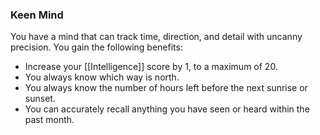 ### Keen Mind

You have a mind that can track time, direction, and detail with uncanny precision. You gain the following benefits:

- Increase your [[Intelligence]] score by 1, to a maximum of 20.
- You always know which way is north.
- You always know the number of hours left before the next sunrise or sunset.
- You can accurately recall anything you have seen or heard within the past month.
